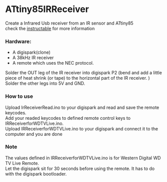 # ATtiny85IRReceiver

Create a Infrared Usb receiver from an IR sensor and ATtiny85<br/>
check the [instructable](http://www.instructables.com/id/DIY-USB-IR-receiver/) for more information
<br/>

### Hardware:
- A digispark(clone)
- A 38kHz IR receiver
- A remote which uses the NEC protocol.

Solder the OUT leg of the IR receiver into digispark P2 (bend and add a little piece of heat shrink (or tape) to the horizontal part of the IR receiver. )<br/>
Solder the other legs into 5V and GND.

### How to use
Upload IrReceiverRead.ino to your digispark and read and save the remote keycodes.<br/>
Add your readed keycodes to defined remote control keys to IRReceiverforWDTVLive.ino.<br/>
Upload IRReceiverforWDTVLive.ino to your digispark and connect it to the computer and you are done 

### Note 
The values defined in IRReceiverforWDTVLive.ino is for Western Digital WD TV Live Remote.<br/>
Let the digispark sit for 30 seconds before using the remote. It has to do with the digispark bootloader.<br/>
